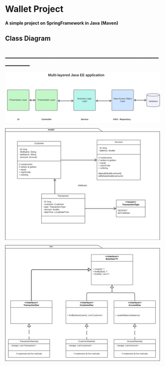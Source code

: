 # Wallet Project
#### A simple project on SpringFramework in Java (Maven)

## Class Diagram

## __________________________________________________________

![MicrosoftTeams-image.png](img%2FMicrosoftTeams-image.png)

![MicrosoftTeams-image (1).png](img%2FMicrosoftTeams-image%20%281%29.png)

![MicrosoftTeams-image (2).png](img%2FMicrosoftTeams-image%20%282%29.png)